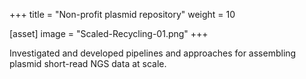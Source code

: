 +++
title = "Non-profit plasmid repository"
weight = 10

[asset]
  image = "Scaled-Recycling-01.png"
+++

Investigated and developed pipelines and approaches for assembling plasmid short-read NGS data at scale.